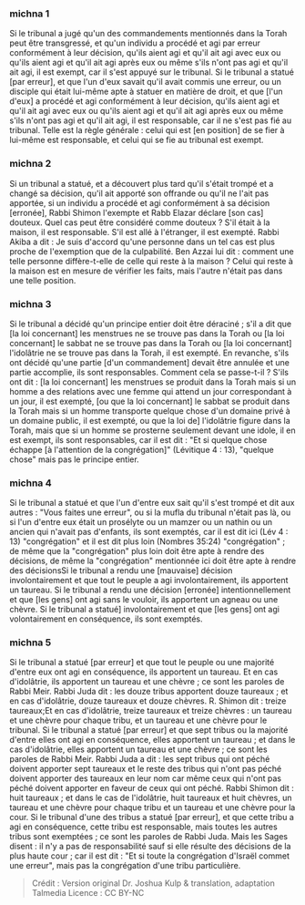 
### michna 1
Si le tribunal a jugé qu'un des commandements mentionnés dans la Torah peut être transgressé, et qu'un individu a procédé et agi par erreur conformément à leur décision, qu'ils aient agi et qu'il ait agi avec eux ou qu'ils aient agi et qu'il ait agi après eux ou même s'ils n'ont pas agi et qu'il ait agi, il est exempt, car il s'est appuyé sur le tribunal. Si le tribunal a statué [par erreur], et que l'un d'eux savait qu'il avait commis une erreur, ou un disciple qui était lui-même apte à statuer en matière de droit, et que [l'un d'eux] a procédé et agi conformément à leur décision, qu'ils aient agi et qu'il ait agi avec eux ou qu'ils aient agi et qu'il ait agi après eux ou même s'ils n'ont pas agi et qu'il ait agi, il est responsable, car il ne s'est pas fié au tribunal. Telle est la règle générale : celui qui est [en position] de se fier à lui-même est responsable, et celui qui se fie au tribunal est exempt.

### michna 2
Si un tribunal a statué, et a découvert plus tard qu'il s'était trompé et a changé sa décision, qu'il ait apporté son offrande ou qu'il ne l'ait pas apportée, si un individu a procédé et agi conformément à sa décision [erronée], Rabbi Shimon l'exempte et Rabb Elazar déclare [son cas] douteux. Quel cas peut être considéré comme douteux ? S'il était à la maison, il est responsable. S'il est allé à l'étranger, il est exempté. Rabbi Akiba a dit : Je suis d'accord qu'une personne dans un tel cas est plus proche de l'exemption que de la culpabilité. Ben Azzai lui dit : comment une telle personne diffère-t-elle de celle qui reste à la maison ? Celui qui reste à la maison est en mesure de vérifier les faits, mais l'autre n'était pas dans une telle position.

### michna 3
Si le tribunal a décidé qu'un principe entier doit être déraciné ; s'il a dit que [la loi concernant] les menstrues ne se trouve pas dans la Torah ou [la loi concernant] le sabbat ne se trouve pas dans la Torah ou [la loi concernant] l'idolâtrie ne se trouve pas dans la Torah, il est exempté. En revanche, s'ils ont décidé qu'une partie [d'un commandement] devait être annulée et une partie accomplie, ils sont responsables. Comment cela se passe-t-il ?  S'ils ont dit : [la loi concernant] les menstrues se produit dans la Torah mais si un homme a des relations avec une femme qui attend un jour correspondant à un jour, il est exempté, [ou que la loi concernant] le sabbat se produit dans la Torah mais si un homme transporte quelque chose d'un domaine privé à un domaine public, il est exempté, ou que la loi de] l'idolâtrie figure dans la Torah, mais que si un homme se prosterne seulement devant une idole, il en est exempt, ils sont responsables, car il est dit : "Et si quelque chose échappe [à l'attention de la congrégation]" (Lévitique 4 : 13), "quelque chose" mais pas le principe entier.

### michna 4
Si le tribunal a statué et que l'un d'entre eux sait qu'il s'est trompé et dit aux autres : "Vous faites une erreur", ou si la mufla du tribunal n'était pas là, ou si l'un d'entre eux était un prosélyte ou un mamzer ou un nathin ou un ancien qui n'avait pas d'enfants, ils sont exemptés, car il est dit ici (Lév 4 : 13) "congrégation" et il est dit plus loin (Nombres 35:24) "congrégation" ; de même que la "congrégation" plus loin doit être apte à rendre des décisions, de même la "congrégation" mentionnée ici doit être apte à rendre des décisionsSi le tribunal a rendu une [mauvaise] décision involontairement et que tout le peuple a agi involontairement, ils apportent un taureau. Si le tribunal a rendu une décision [erronée] intentionnellement et que [les gens] ont agi sans le vouloir, ils apportent un agneau ou une chèvre. Si le tribunal a statué] involontairement et que [les gens] ont agi volontairement en conséquence, ils sont exemptés.

### michna 5
Si le tribunal a statué [par erreur] et que tout le peuple ou une majorité d'entre eux ont agi en conséquence, ils apportent un taureau. Et en cas d'idolâtrie, ils apportent un taureau et une chèvre ; ce sont les paroles de Rabbi Meir. Rabbi Juda dit : les douze tribus apportent douze taureaux ; et en cas d'idolâtrie, douze taureaux et douze chèvres. R. Shimon dit : treize taureaux;Et en cas d'idolâtrie, treize taureaux et treize chèvres : un taureau et une chèvre pour chaque tribu, et un taureau et une chèvre pour le tribunal. Si le tribunal a statué [par erreur] et que sept tribus ou la majorité d'entre elles ont agi en conséquence, elles apportent un taureau ; et dans le cas d'idolâtrie, elles apportent un taureau et une chèvre ; ce sont les paroles de Rabbi Meir. Rabbi Juda a dit : les sept tribus qui ont péché doivent apporter sept taureaux et le reste des tribus qui n'ont pas péché doivent apporter des taureaux en leur nom car même ceux qui n'ont pas péché doivent apporter en faveur de ceux qui ont péché. Rabbi Shimon dit : huit taureaux ; et dans le cas de l'idolâtrie, huit taureaux et huit chèvres, un taureau et une chèvre pour chaque tribu et un taureau et une chèvre pour la cour. Si le tribunal d'une des tribus a statué [par erreur], et que cette tribu a agi en conséquence, cette tribu est responsable, mais toutes les autres tribus sont exemptées ; ce sont les paroles de Rabbi Juda. Mais les Sages disent : il n'y a pas de responsabilité sauf si elle résulte des décisions de la plus haute cour ; car il est dit : "Et si toute la congrégation d'Israël commet une erreur", mais pas la congrégation d'une tribu particulière.

>Crédit : Version original Dr. Joshua Kulp & translation, adaptation Talmedia
>Licence : CC BY-NC